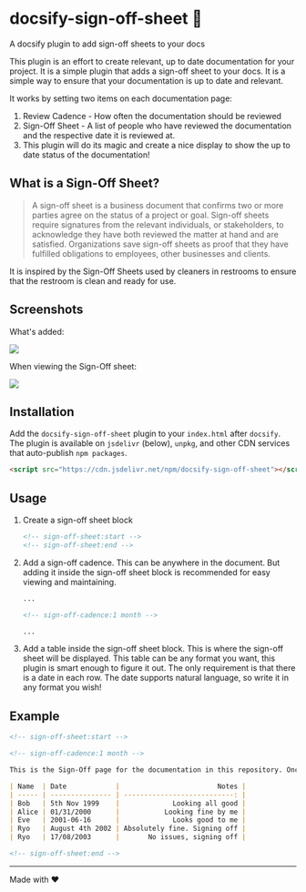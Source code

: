 # docsify-sign-off-sheet 📝

A docsify plugin to add sign-off sheets to your docs

This plugin is an effort to create relevant, up to date documentation for your project. It is a simple plugin that adds a sign-off sheet to your docs. It is a simple way to ensure that your documentation is up to date and relevant.

It works by setting two items on each documentation page:

1. Review Cadence - How often the documentation should be reviewed
2. Sign-Off Sheet - A list of people who have reviewed the documentation and the respective date it is reviewed at.
3. This plugin will do its magic and create a nice display to show the up to date status of the documentation!

## What is a Sign-Off Sheet?

> A sign-off sheet is a business document that confirms two or more parties agree on the status of a project or goal. Sign-off sheets require signatures from the relevant individuals, or stakeholders, to acknowledge they have both reviewed the matter at hand and are satisfied. Organizations save sign-off sheets as proof that they have fulfilled obligations to employees, other businesses and clients.

It is inspired by the Sign-Off Sheets used by cleaners in restrooms to ensure that the restroom is clean and ready for use.

## Screenshots

What's added:

![](https://i.imgur.com/taFlnNR.png)

When viewing the Sign-Off sheet:

![](https://i.imgur.com/koSVb5G.png)

## Installation

Add the `docsify-sign-off-sheet` plugin to your `index.html` after `docsify`. The plugin is available on `jsdelivr` (below), `unpkg`, and other CDN services that auto-publish `npm packages`.

```html
<script src="https://cdn.jsdelivr.net/npm/docsify-sign-off-sheet"></script>
```

## Usage

1. Create a sign-off sheet block
   ```markdown
   <!-- sign-off-sheet:start -->
   <!-- sign-off-sheet:end -->
   ```
2. Add a sign-off cadence. This can be anywhere in the document. But adding it inside the sign-off sheet block is recommended for easy viewing and maintaining.

   ```markdown
   ...

   <!-- sign-off-cadence:1 month -->

   ...
   ```

3. Add a table inside the sign-off sheet block. This is where the sign-off sheet will be displayed. This table can be any format you want, this plugin is smart enough to figure it out. The only requirement is that there is a date in each row. The date supports natural language, so write it in any format you wish!

## Example

```markdown
<!-- sign-off-sheet:start -->

<!-- sign-off-cadence:1 month -->

This is the Sign-Off page for the documentation in this repository. Once you have read and understood the documentation, please sign-off by adding your name and date below.

| Name  | Date            |                        Notes |
| ----- | --------------- | ---------------------------: |
| Bob   | 5th Nov 1999    |             Looking all good |
| Alice | 01/31/2000      |           Looking fine by me |
| Eve   | 2001-06-16      |             Looks good to me |
| Ryo   | August 4th 2002 | Absolutely fine. Signing off |
| Ryo   | 17/08/2003      |       No issues, signing off |

<!-- sign-off-sheet:end -->
```

---

Made with ❤️
